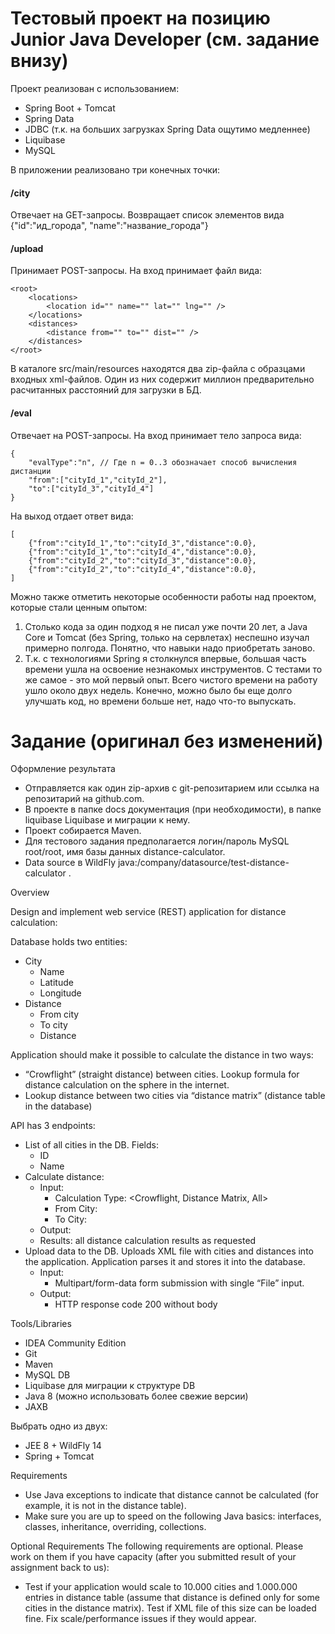 # Тестовый проект на позицию Junior Java Developer (см. задание внизу)

Проект реализован с использованием:<br/>
- Spring Boot + Tomcat
- Spring Data
- JDBC (т.к. на больших загрузках Spring Data ощутимо медленнее)
- Liquibase
- MySQL

В приложении реализовано три конечных точки:

#### /city  
Отвечает на GET-запросы. Возвращает список элементов вида {"id":"ид_города", "name":"название_города"}

#### /upload  
Принимает POST-запросы. На вход принимает файл вида:

    <root>
        <locations>
            <location id="" name="" lat="" lng="" />
        </locations>
        <distances>
            <distance from="" to="" dist="" />
        </distances>
    </root>

В каталоге src/main/resources находятся два zip-файла c образцами входных xml-файлов. Один из них содержит миллион предварительно расчитанных расстояний для загрузки в БД.

#### /eval
Отвечает на POST-запросы. На вход принимает тело запроса вида:
    
    {
        "evalType":"n", // Где n = 0..3 обозначает способ вычисления дистанции
        "from":["cityId_1","cityId_2"],
        "to":["cityId_3","cityId_4"]
    }
    
На выход отдает ответ вида:

    [
        {"from":"cityId_1","to":"cityId_3","distance":0.0},
        {"from":"cityId_1","to":"cityId_4","distance":0.0},
        {"from":"cityId_2","to":"cityId_3","distance":0.0},
        {"from":"cityId_2","to":"cityId_4","distance":0.0},
    ]

Можно также отметить некоторые особенности работы над проектом, которые стали ценным опытом:
1.  Столько кода за один подход я не писал уже почти 20 лет,
    а Java Core и Tomcat (без Spring, только на сервлетах) неспешно изучал примерно полгода.
    Понятно, что навыки надо приобретать заново.
2.  Т.к. с технологиями Spring я столкнулся впервые,
    большая часть времени ушла на освоение незнакомых инструментов.
    С тестами то же самое - это мой первый опыт.
Всего чистого времени на работу ушло около двух недель.
Конечно, можно было бы еще долго улучшать код, но времени больше нет, надо что-то выпускать.


# Задание (оригинал без изменений)

Оформление результата
- Отправляется как один zip-архив с git-репозитарием или ссылка на репозитарий на github.com.
- В проекте в папке docs документация (при необходимости), в папке liquibase Liquibase и миграции к нему.
- Проект собирается Maven.
- Для тестового задания предполагается логин/пароль MySQL root/root, имя базы данных distance-calculator.
- Data source в WildFly java:/company/datasource/test-distance-calculator .

Overview

Design and implement web service (REST) application for distance calculation:

Database holds two entities:
- City
    - Name
    - Latitude
    - Longitude
- Distance
    - From city
    - To city
    - Distance

Application should make it possible to calculate the distance in two ways:
- “Crowflight” (straight distance) between cities. Lookup formula for distance calculation on the sphere in the internet.
- Lookup distance between two cities via “distance matrix” (distance table in the database)

API has 3 endpoints:
- List of all cities in the DB. Fields:
    - ID
    - Name
- Calculate distance:
    - Input:
        - Calculation Type: <Crowflight, Distance Matrix, All>
        - From City: <List of cities>
        - To City: <List of Cities>
    - Output:
    - Results: all distance calculation results as requested
- Upload data to the DB. Uploads XML file with cities and distances into the application. Application parses it and stores it into the database.
    - Input:
        - Multipart/form-data form submission with single “File” input.
    - Output:
        - HTTP response code 200 without body

Tools/Libraries
- IDEA Community Edition
- Git
- Maven
- MySQL DB
- Liquibase для миграции к структуре DB
- Java 8 (можно использовать более свежие версии)
- JAXB

Выбрать одно из двух:
- JEE 8 + WildFly 14
- Spring + Tomcat

Requirements
- Use Java exceptions to indicate that distance cannot be calculated (for example, it is not in the distance table).
- Make sure you are up to speed on the following Java basics: interfaces, classes, inheritance, overriding, collections.

Optional Requirements
The following requirements are optional. Please work on them if you have capacity (after you submitted result of your assignment back to us):
- Test if your application would scale to 10.000 cities and 1.000.000 entries in distance table (assume that distance is defined only for some cities in the distance matrix). Test if XML file of this size can be loaded fine. Fix scale/performance issues if they would appear. 


